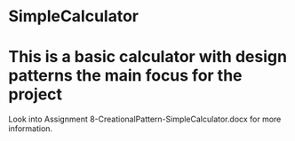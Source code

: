 # SimpleCalculator
# This is a basic calculator with design patterns the main focus for the project

Look into Assignment 8-CreationalPattern-SimpleCalculator.docx for more information. 
